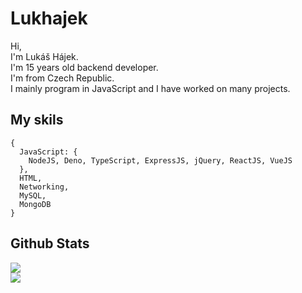 # Lukhajek
Hi,<br>
I'm Lukáš Hájek.<br>
I'm 15 years old backend developer.<br>
I'm from Czech Republic.<br>
I mainly program in JavaScript and I have worked on many projects.

## My skils
```
{
  JavaScript: {
    NodeJS, Deno, TypeScript, ExpressJS, jQuery, ReactJS, VueJS
  },
  HTML,
  Networking,
  MySQL,
  MongoDB
}
```

## Github Stats 
<img src="https://github-readme-stats.vercel.app/api?username=lukhajek"><br>
<img src="https://github-readme-stats.vercel.app/api/top-langs/?username=lukhajek"><br>

